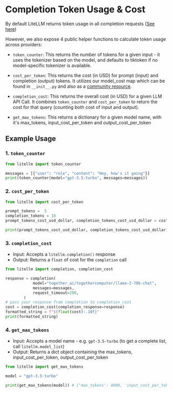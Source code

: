 # Completion Token Usage & Cost
By default LiteLLM returns token usage in all completion requests ([See here](https://litellm.readthedocs.io/en/latest/output/))

However, we also expose 4 public helper functions to calculate token usage across providers:

- `token_counter`: This returns the number of tokens for a given input - it uses the tokenizer based on the model, and defaults to tiktoken if no model-specific tokenizer is available. 

- `cost_per_token`: This returns the cost (in USD) for prompt (input) and completion (output) tokens. It utilizes our model_cost map which can be found in `__init__.py` and also as a [community resource](https://github.com/BerriAI/litellm/blob/main/model_prices_and_context_window.json).

- `completion_cost`: This returns the overall cost (in USD) for a given LLM API Call. It combines `token_counter` and `cost_per_token` to return the cost for that query (counting both cost of input and output). 

- `get_max_tokens`: This returns a dictionary for a given model name, with it's max_tokens, input_cost_per_token and output_cost_per_token

## Example Usage 

### 1. `token_counter`

```python
from litellm import token_counter

messages = [{"user": "role", "content": "Hey, how's it going"}]
print(token_counter(model="gpt-3.5-turbo", messages=messages))
```

### 2. `cost_per_token`

```python
from litellm import cost_per_token

prompt_tokens =  5
completion_tokens = 10
prompt_tokens_cost_usd_dollar, completion_tokens_cost_usd_dollar = cost_per_token(model="gpt-3.5-turbo", prompt_tokens=prompt_tokens, completion_tokens=completion_tokens))

print(prompt_tokens_cost_usd_dollar, completion_tokens_cost_usd_dollar)
```

### 3. `completion_cost`

* Input: Accepts a `litellm.completion()` response
* Output: Returns a `float` of cost for the `completion` call 

```python
from litellm import completion, completion_cost

response = completion(
            model="together_ai/togethercomputer/llama-2-70b-chat",
            messages=messages,
            request_timeout=200,
        )
# pass your response from completion to completion_cost
cost = completion_cost(completion_response=response)
formatted_string = f"${float(cost):.10f}"
print(formatted_string)
```

### 4. `get_max_tokens`

* Input: Accepts a model name - e.g. `gpt-3.5-turbo` (to get a complete list, call `litellm.model_list`)
* Output: Returns a dict object containing the max_tokens, input_cost_per_token, output_cost_per_token

```python 
from litellm import get_max_tokens 

model = "gpt-3.5-turbo"

print(get_max_tokens(model)) # {'max_tokens': 4000, 'input_cost_per_token': 1.5e-06, 'output_cost_per_token': 2e-06}
```
